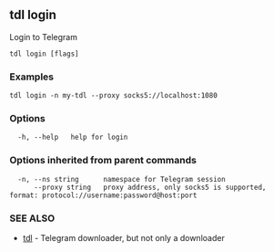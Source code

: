 ## tdl login

Login to Telegram

```
tdl login [flags]
```

### Examples

```
tdl login -n my-tdl --proxy socks5://localhost:1080
```

### Options

```
  -h, --help   help for login
```

### Options inherited from parent commands

```
  -n, --ns string      namespace for Telegram session
      --proxy string   proxy address, only socks5 is supported, format: protocol://username:password@host:port
```

### SEE ALSO

* [tdl](tdl.md)	 - Telegram downloader, but not only a downloader

